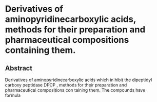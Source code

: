 # Derivatives of aminopyridinecarboxylic acids, methods for their preparation and pharmaceutical compositions containing them.

## Abstract
Derivatives of aminopyridinecarboxylic acids which in hibit the dipeptidyl carboxy peptidase DPCP , methods for their preparation and pharmaceutical compositions con taining them. The compounds have formula